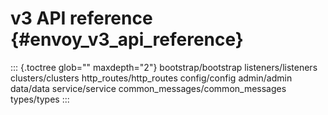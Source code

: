 v3 API reference {#envoy_v3_api_reference}
================

::: {.toctree glob="" maxdepth="2"}
bootstrap/bootstrap listeners/listeners clusters/clusters
http\_routes/http\_routes config/config admin/admin data/data
service/service common\_messages/common\_messages types/types
:::
